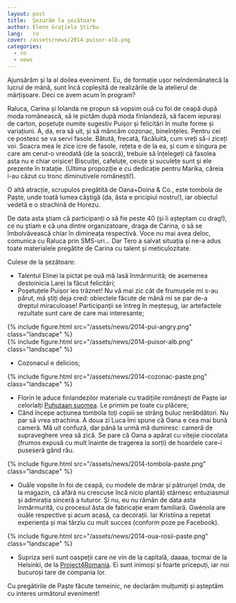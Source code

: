```yaml
---
layout: post
title:  Șezurăm la șezătoare
author: Elenn Grațiela Știrbu
lang:   ro
cover: /assets/news/2014-puisor-alb.png
categories:
  - ro
  - news
---
```


Ajunsărăm și la al doilea eveniment. Eu, de formație ușor neîndemânatecă la lucrul de mână, sunt încă copleșită de realizările de la atelierul de mărțișoare. Deci ce avem acum în program?

Raluca, Carina și Iolanda ne propun să vopsim ouă cu foi de ceapă după moda românească, să le pictăm după moda finlandeză, să facem iepurași de carton, poșetuțe numite sugestiv Puișor și felicitări în multe forme și variațiuni. A, da, era să uit, și să mâncăm cozonac, bineînțeles. Pentru cei ce postesc se va servi fasole. Bătută, frecată, făcăluită, cum vreți să-i ziceți voi. Soacra mea le zice icre de fasole, rețeta e de la ea, și cum e singura pe care am cerut-o vreodată (de la soacră), trebuie să înțelegeți că fasolea asta nu e chiar orișice! Biscuiței, cafeluțe, ceiuțe și suculețe sunt și ele prezente în tratație. (Ultima propoziție e cu dedicație pentru Marika, căreia i-au căzut cu tronc diminutivele românești!).

O altă atracție, scrupulos pregătită de Oana+Doina & Co., este tombola de Paște, unde toată lumea câștigă (da, ăsta e pricipiul nostru!), iar obiectul vedetă e o strachină de Horezu.

De data asta știam că participanți o să fie peste 40 (și îi așteptam cu drag!), ce nu știam e că una dintre organizatoare, draga de Carina, o să se îmbolvăvească chiar în dimineața respectivă. Voce nu mai avea deloc, comunica cu Raluca prin SMS-uri… Dar Tero a salvat situația și ne-a adus toate materialele pregătite de Carina cu talent și meticulozitate.

Culese de la șezătoare:

- Talentul Elinei la pictat pe ouă mă lasă înmărmurită; de asemenea destoinicia Larei la făcut felicitări;
- Poșetuțele Puișor ies trăznet! Nu vă mai zic cât de frumușele mi s-au părut, mă știți deja cred: obiectele făcute de mână mi se par de-a dreptul miraculoase! Participanții se întreg în meșteșug, iar artefactele rezultate sunt care de care mai interesante;

<div class="row">
  <div class="col-md-6">
    {% include figure.html src="/assets/news/2014-pui-angry.png" class="landscape" %}
  </div>
  <div class="col-md-6">
    {% include figure.html src="/assets/news/2014-puisor-alb.png" class="landscape" %}
  </div>
</div>

- Cozonacul e delicios;

{% include figure.html src="/assets/news/2014-cozonac-paste.png" class="landscape" %}

- Florin le aduce finlandezilor materiale cu tradițiile românești de Paște iar celorlalți [Puhutaan suomea](http://www.puhutaan-suomea.net). Le primim pe toate cu plăcere;
- Când începe acțiunea tombola toți copiii se strâng buluc nerăbdători. Nu par să vrea strachina. A doua zi Luca îmi spune că Oana e cea mai bună cameră. Mă uit confuză, dar până la urmă mă dumiresc: cameră de supraveghere vrea să zică. Se pare că Oana a apărat cu vitejie ciocolata (frumos expusă cu mult înainte de tragerea la sorți) de hoardele care-i puseseră gând rău.

{% include figure.html src="/assets/news/2014-tombola-paste.png" class="landscape" %}

- Ouăle vopsite în foi de ceapă, cu modele de mărar și pătrunjel (mda, de la magazin, că afără nu crescuse încă nicio plantă) stârnesc entuziasmul și admirația sinceră a tuturor. Și nu, eu nu rămân de data asta înmărmurită, cu procesul ăsta de fabricație eram familiară. Gwénola are ouăle respective și acum acasă, ca decorații. Iar Kristiina a repetat experiența și mai târziu cu mult succes (conform poze pe Facebook).

{% include figure.html src="/assets/news/2014-oua-rosii-paste.png" class="landscape" %}

- Supriza serii sunt oaspeții care ne vin de la capitală, daaaa, tocmai de la Helsinki, de la [Project4Romania](http://4romania.fi). Ei sunt inimoși și foarte pricepuți, iar noi bucuroși tare de compania lor.

Cu pregătirile de Paște făcute temeinic, ne declarăm mulțumiți și așteptăm cu interes următorul eveniment!